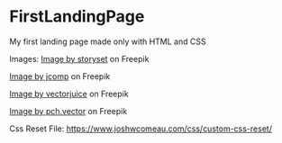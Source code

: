 # FirstLandingPage
My first landing page made only with HTML and CSS

Images:
<a href="https://www.freepik.com/free-vector/devices-concept-illustration_5462824.htm#page=2&query=website&position=1&from_view=search&track=sph&uuid=47b7e88c-a9eb-4511-a043-86ef8932f985">Image by storyset</a> on Freepik

<a href="https://www.freepik.com/free-vector/business-man-working-hard-stock-financial-trade-market-diagram-vector-illustration-flat-design_13399753.htm#page=2&query=website&position=16&from_view=search&track=sph&uuid=47b7e88c-a9eb-4511-a043-86ef8932f985">Image by jcomp</a> on Freepik

<a href="https://www.freepik.com/free-vector/technical-support-programming-coding_11669310.htm#page=2&query=website&position=35&from_view=search&track=sph&uuid=47b7e88c-a9eb-4511-a043-86ef8932f985">Image by vectorjuice</a> on Freepik

<a href="https://www.freepik.com/free-vector/digital-designers-team-drawing-with-pen-computer-monitor_11235346.htm#query=website%20design&position=28&from_view=keyword&track=ais&uuid=b5dd47d4-9c4a-404c-84b2-1ffa54caa66a">Image by pch.vector</a> on Freepik


Css Reset File:
https://www.joshwcomeau.com/css/custom-css-reset/
